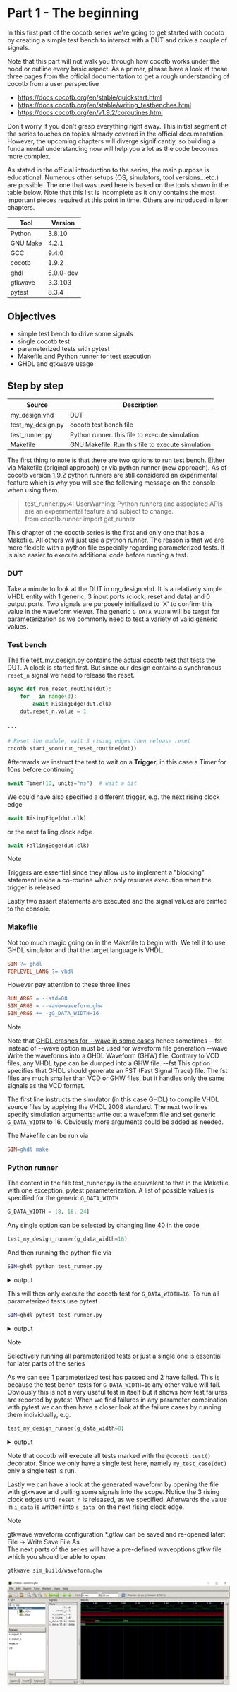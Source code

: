 
# Part 1 - The beginning

In this first part of the cocotb series we're going to get started with cocotb by creating a simple test bench to interact with a DUT and drive a couple of signals.

Note that this part will not walk you through how cocotb works under the hood or outline every basic aspect. As a primer, please have a look at these three pages from the official documentation to get a rough understanding of cocotb from a user perspective

- https://docs.cocotb.org/en/stable/quickstart.html 
- https://docs.cocotb.org/en/stable/writing_testbenches.html 
- https://docs.cocotb.org/en/v1.9.2/coroutines.html 

Don't worry if you don't grasp everything right away. This initial segment of the series touches on topics already covered in the official documentation. However, the upcoming chapters will diverge significantly, so building a fundamental understanding now will help you a lot as the code becomes more complex.

As stated in the official introduction to the series, the main purpose is educational. Numerous other setups (OS, simulators, tool versions…etc.) are possible. The one that was used here is based on the tools shown in the table below. Note that this list is incomplete as it only contains the most important pieces required at this point in time. Others are introduced in later chapters.

<div align="center">

| Tool    | Version |
| -------- | ------- |
| Python | 3.8.10 |
| GNU Make |  4.2.1 |
| GCC | 9.4.0 |
| cocotb | 1.9.2 |
| ghdl | 5.0.0-dev |
| gtkwave | 3.3.103 |
| pytest | 8.3.4 |

</div>

## Objectives

- simple test bench to drive some signals
- single cocotb test
- parameterized tests with pytest
- Makefile and Python runner for test execution
- GHDL and gtkwave usage

## Step by step

<div align="center">

| Source    | Description |
| -------- | ------- |
| my_design.vhd | DUT |
| test_my_design.py |  cocotb test bench file |
| test_runner.py |  Python runner. this file to execute simulation |
| Makefile |  GNU Makefile. Run this file to execute simulation |

</div>

The first thing to note is that there are two options to run test bench. Either via Makefile (original approach) or via python runner (new approach). As of cocotb version 1.9.2 python runners are still considered an experimental feature which is why you will see the following message on the console when using them.

> test_runner.py:4: UserWarning: Python runners and associated APIs are an experimental feature and subject to change. <br> from cocotb.runner import get_runner

This chapter of the cocotb series is the first and only one that has a Makefile. All others will just use a python runner. The reason is that we are more flexible with a python file especially regarding parameterized tests. It is also easier to execute additional code before running a test.

### DUT

Take a minute to look at the DUT in my_design.vhd. It is a relatively simple VHDL entity with 1 generic, 3 input ports (clock, reset and data) and 0 output ports. Two signals are purposely initialized to 'X' to confirm this value in the waveform viewer. The generic `G_DATA_WIDTH` will be target for parameterization as we commonly need to test a variety of valid generic values.

### Test bench

The file test_my_design.py contains the actual cocotb test that tests the DUT. A clock is started first. But since our design contains a synchronous `reset_n` signal we need to release the reset.

```python
async def run_reset_routine(dut):
    for _ in range(3):
        await RisingEdge(dut.clk)
    dut.reset_n.value = 1
    
...    

# Reset the module, wait 3 rising edges then release reset
cocotb.start_soon(run_reset_routine(dut))
```

Afterwards we instruct the test to wait on a **Trigger**, in this case a Timer for 10ns before continuing

```python
await Timer(10, units="ns")  # wait a bit
```

We could have also specified a different trigger, e.g. the next rising clock edge

```python
await RisingEdge(dut.clk)
```

or the next falling clock edge

```python
await FallingEdge(dut.clk)
```

> [!NOTE]
> Triggers are essential since they allow us to implement a "blocking" statement inside a co-routine which only resumes execution when the trigger is released

Lastly two assert statements are executed and the signal values are printed to the console.

### Makefile

Not too much magic going on in the Makefile to begin with. We tell it to use GHDL simulator and that the target language is VHDL.

```makefile
SIM ?= ghdl
TOPLEVEL_LANG ?= vhdl
```

However pay attention to these three lines

```makefile
RUN_ARGS = --std=08
SIM_ARGS = --wave=waveform.ghw
SIM_ARGS += -gG_DATA_WIDTH=16
```

> [!NOTE]
> Note that [GHDL crashes for --wave in some cases](https://github.com/ghdl/ghdl/issues/2640) hence sometimes --fst instead of --wave option must be used for waveform file generation
--wave Write the waveforms into a GHDL Waveform (GHW) file. Contrary to VCD files, any VHDL type can be dumped into a GHW file.
--fst This option specifies that GHDL should generate an FST (Fast Signal Trace) file. The fst files are much smaller than VCD or GHW files, but it handles only the same signals as the VCD format.

The first line instructs the simulator (in this case GHDL) to compile VHDL source files by applying the VHDL 2008 standard. The next two lines specify simulation arguments: write out a waveform file and set generic `G_DATA_WIDTH` to 16. Obviously more arguments could be added as needed.

The Makefile can be run via

```makefile
SIM=ghdl make
```

### Python runner

The content in the file test_runner.py is the equivalent to that in the Makefile with one exception, pytest parameterization. A list of possible values is specified for the generic `G_DATA_WIDTH`

```python
G_DATA_WIDTH = [8, 16, 24]
```

Any single option can be selected by changing line 40 in the code

```python
test_my_design_runner(g_data_width=16)
```

And then running the python file via

```bash
SIM=ghdl python test_runner.py
```

<details>
  <summary>output</summary>

```
....
    0.00ns INFO     cocotb.regression                  Found test test_my_design.my_test_case
    0.00ns INFO     cocotb.regression                  running my_test_case (1/1)
10.00ns INFO     cocotb.my_design                   s_signal_1 is X
10.00ns INFO     cocotb.my_design                   G_DATA_WIDTH is  00000000000000000000000000010000 in binary and 16 as integer
10.00ns INFO     cocotb.regression                  my_test_case passed
10.00ns INFO     cocotb.regression                  **************************************************************************************
                                                    ** TEST                          STATUS  SIM TIME (ns)  REAL TIME (s)  RATIO (ns/s) **
                                                    **************************************************************************************
                                                    ** test_my_design.my_test_case    PASS          10.00           0.00       4132.73  **
                                                    **************************************************************************************
                                                    ** TESTS=1 PASS=1 FAIL=0 SKIP=0                 10.00           0.08        127.52  **
                                                    **************************************************************************************
```
</details>


This will then only execute the cocotb test for `G_DATA_WIDTH=16`. To run all parameterized tests use pytest

```bash
SIM=ghdl pytest test_runner.py
```

<details>
  <summary>output</summary>

```
============================== short test summary info =======================================
FAILED test_runner.py::test_my_design_runner[G_DATA_WIDTH=8] - SystemExit: ERROR: Failed 1 of 1 tests.
FAILED test_runner.py::test_my_design_runner[G_DATA_WIDTH=24] - SystemExit: ERROR: Failed 1 of 1 tests.
======================= 2 failed, 1 passed, 1 warning in 1.07s ===============================
```
</details>

> [!NOTE]
> Selectively running all parameterized tests or just a single one is essential for later parts of the series

As we can see 1 parameterized test has passed and 2 have failed. This is because the test bench tests for `G_DATA_WIDTH=16` any other value will fail. Obviously this is not a very useful test in itself but it shows how test failures are reported by pytest. When we find failures in any parameter combination with pytest we can then have a closer look at the failure cases by running them individually, e.g.

```python
test_my_design_runner(g_data_width=8)
```

<details>
  <summary>output</summary>
  
```
....
     0.00ns INFO     cocotb.regression                  Found test test_my_design.my_test_case
     0.00ns INFO     cocotb.regression                  running my_test_case (1/1)
    10.00ns INFO     cocotb.my_design                   s_signal_1 is X
    10.00ns INFO     cocotb.my_design                   G_DATA_WIDTH is  00000000000000000000000000001000 in binary and 8 as integer
    10.00ns INFO     cocotb.regression                  my_test_case failed
                                                        Traceback (most recent call last):
                                                          File "/home/mto/cocotb/test_my_design.py", line 34, in my_test_case
                                                            assert dut.G_DATA_WIDTH.value.integer == expected, f"Error: G_DATA_WIDTH is not {expected}!"
                                                        AssertionError: Error: G_DATA_WIDTH is not 16!
                                                        assert 8 == 16
                                                         +  where 8 = 00000000000000000000000000001000.integer
                                                         +    where 00000000000000000000000000001000 = ConstantObject(my_design.G_DATA_WIDTH).value
                                                         +      where ConstantObject(my_design.G_DATA_WIDTH) = HierarchyObject(my_design).G_DATA_WIDTH
    10.00ns INFO     cocotb.regression                  **************************************************************************************
                                                        ** TEST                          STATUS  SIM TIME (ns)  REAL TIME (s)  RATIO (ns/s) **
                                                        **************************************************************************************
                                                        ** test_my_design.my_test_case    FAIL          10.00           0.00       3868.93  **
                                                        **************************************************************************************
                                                        ** TESTS=1 PASS=0 FAIL=1 SKIP=0                 10.00           0.08        131.53  **
                                                        **************************************************************************************
```
</details>

Note that cocotb will execute all tests marked with the `@cocotb.test()` decorator. Since we only have a single test here, namely `my_test_case(dut)` only a single test is run.

Lastly we can have a look at the generated waveform by opening the file with gtkwave and pulling some signals into the scope. Notice the 3 rising clock edges until `reset_n` is released, as we specified. Afterwards the value in `i_data` is written into `s_data `on the next rising clock edge.


> [!NOTE]
> gtkwave waveform configuration *.gtkw can be saved and re-opened later: File → Write Save File As <br> The next parts of the series will have a pre-defined waveoptions.gtkw file which you should be able to open

```bash
gtkwave sim_build/waveform.ghw
```

<p align="center">
	<img src="../img/part1_waveform.png">
</p>
